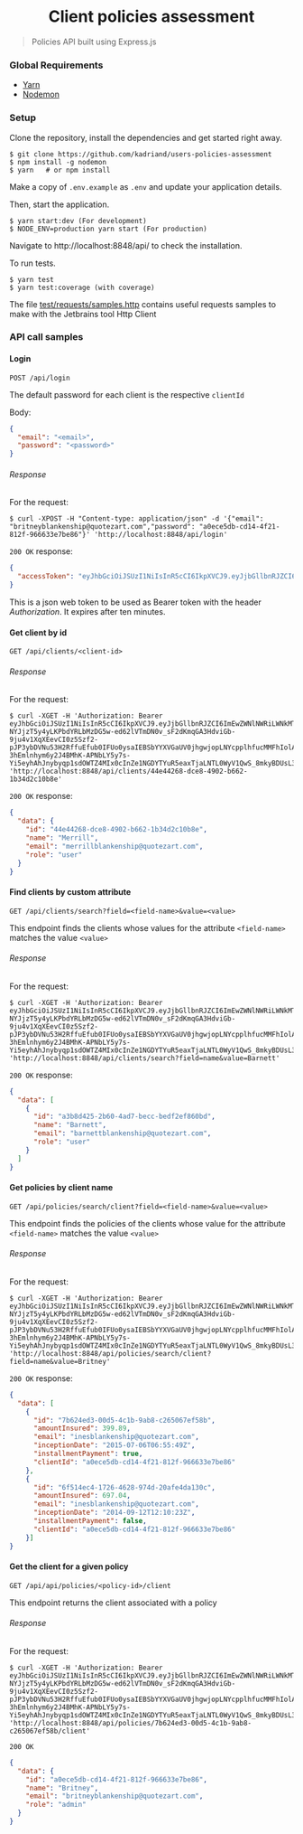 <h1 align="center">
 Client policies assessment
</h1>

> Policies API built using Express.js

### Global Requirements

* [Yarn](https://docs.docker.com/compose/) 
* [Nodemon](https://www.npmjs.com/package/nodemon/v/1.17.3) 

### Setup

Clone the repository, install the dependencies and get started right away.

    $ git clone https://github.com/kadriand/users-policies-assessment
    $ npm install -g nodemon
    $ yarn   # or npm install

Make a copy of `.env.example` as `.env` and update your application details.

Then, start the application.

    $ yarn start:dev (For development)
    $ NODE_ENV=production yarn start (For production)

Navigate to http://localhost:8848/api/ to check the installation.

To run tests.

    $ yarn test
    $ yarn test:coverage (with coverage)


The file [test/requests/samples.http](https://github.com/kadriand/users-policies-assessment/blob/master/test/requests/samples.http) contains useful requests samples to make with the Jetbrains tool Http Client

### API call samples

#### Login 

`POST /api/login`

The default password for each client is the respective `clientId`  

Body:
```json
{
  "email": "<email>",
  "password": "<password>"
}
```

###### Response
For the request:
```curl
$ curl -XPOST -H "Content-type: application/json" -d '{"email": "britneyblankenship@quotezart.com","password": "a0ece5db-cd14-4f21-812f-966633e7be86"}' 'http://localhost:8848/api/login'
```

`200 OK` response:

```json
{
  "accessToken": "eyJhbGciOiJSUzI1NiIsInR5cCI6IkpXVCJ9.eyJjbGllbnRJZCI6ImEwZWNlNWRiLWNkMTQtNGYyMS04MTJmLTk2NjYzM2U3YmU4NiIsInNjb3BlIjoiYWRtaW4iLCJpYXQiOjE1OTI1MDg2MTksImV4cCI6MTU5MjUwOTIxOX0.Isb2IA8IzB5SJLr6gFOjxxtaf36mZJL-NYJjzT5y4yLKPbdYRLbMzDG5w-ed62lVTmDN0v_sF2dKmqGA3HdviGb-9ju4v1XqXEevCI0z5Szf2-pJP3ybDVNu53H2RffuEfub0IFUo0ysaIEBSbYYXVGaUV0jhgwjopLNYcpplhfucMMFhIolAm-3hEmlnhym6y2J4BMhK-APNbLY5y7s-Yi5eyhAhJnybyqp1sdOWTZ4MIx0cInZe1NGDYTYuR5eaxTjaLNTL0WyV1QwS_8mkyBDUsL39MXRrsfu_tHQdHKltWGDTeoHOVnPsOrDVsO1dSZzTEEHWiGcIrAhhYQCmQ"
}
```
This is a json web token to be used as Bearer token with the header _Authorization_. It expires after ten minutes.

#### Get client by id

`GET /api/clients/<client-id>`

###### Response
For the request:
```curl
$ curl -XGET -H 'Authorization: Bearer eyJhbGciOiJSUzI1NiIsInR5cCI6IkpXVCJ9.eyJjbGllbnRJZCI6ImEwZWNlNWRiLWNkMTQtNGYyMS04MTJmLTk2NjYzM2U3YmU4NiIsInNjb3BlIjoiYWRtaW4iLCJpYXQiOjE1OTI1MDg2MTksImV4cCI6MTU5MjUwOTIxOX0.Isb2IA8IzB5SJLr6gFOjxxtaf36mZJL-NYJjzT5y4yLKPbdYRLbMzDG5w-ed62lVTmDN0v_sF2dKmqGA3HdviGb-9ju4v1XqXEevCI0z5Szf2-pJP3ybDVNu53H2RffuEfub0IFUo0ysaIEBSbYYXVGaUV0jhgwjopLNYcpplhfucMMFhIolAm-3hEmlnhym6y2J4BMhK-APNbLY5y7s-Yi5eyhAhJnybyqp1sdOWTZ4MIx0cInZe1NGDYTYuR5eaxTjaLNTL0WyV1QwS_8mkyBDUsL39MXRrsfu_tHQdHKltWGDTeoHOVnPsOrDVsO1dSZzTEEHWiGcIrAhhYQCmQ' 'http://localhost:8848/api/clients/44e44268-dce8-4902-b662-1b34d2c10b8e'
```

`200 OK` response:

```json
{
  "data": {
    "id": "44e44268-dce8-4902-b662-1b34d2c10b8e",
    "name": "Merrill",
    "email": "merrillblankenship@quotezart.com",
    "role": "user"
  }
}
```

#### Find clients by custom attribute

`GET /api/clients/search?field=<field-name>&value=<value>`

This endpoint finds the clients whose values for the attribute `<field-name>` matches the value `<value>`

###### Response
For the request:
```curl
$ curl -XGET -H 'Authorization: Bearer eyJhbGciOiJSUzI1NiIsInR5cCI6IkpXVCJ9.eyJjbGllbnRJZCI6ImEwZWNlNWRiLWNkMTQtNGYyMS04MTJmLTk2NjYzM2U3YmU4NiIsInNjb3BlIjoiYWRtaW4iLCJpYXQiOjE1OTI1MDg2MTksImV4cCI6MTU5MjUwOTIxOX0.Isb2IA8IzB5SJLr6gFOjxxtaf36mZJL-NYJjzT5y4yLKPbdYRLbMzDG5w-ed62lVTmDN0v_sF2dKmqGA3HdviGb-9ju4v1XqXEevCI0z5Szf2-pJP3ybDVNu53H2RffuEfub0IFUo0ysaIEBSbYYXVGaUV0jhgwjopLNYcpplhfucMMFhIolAm-3hEmlnhym6y2J4BMhK-APNbLY5y7s-Yi5eyhAhJnybyqp1sdOWTZ4MIx0cInZe1NGDYTYuR5eaxTjaLNTL0WyV1QwS_8mkyBDUsL39MXRrsfu_tHQdHKltWGDTeoHOVnPsOrDVsO1dSZzTEEHWiGcIrAhhYQCmQ' 'http://localhost:8848/api/clients/search?field=name&value=Barnett'
```

`200 OK` response:

```json
{
  "data": [
    {
      "id": "a3b8d425-2b60-4ad7-becc-bedf2ef860bd",
      "name": "Barnett",
      "email": "barnettblankenship@quotezart.com",
      "role": "user"
    }
  ]
}
```

#### Get policies by client name

`GET /api/policies/search/client?field=<field-name>&value=<value>`

This endpoint finds the policies of the clients whose value for the attribute `<field-name>` matches the value `<value>`

###### Response
For the request:
```curl
$ curl -XGET -H 'Authorization: Bearer eyJhbGciOiJSUzI1NiIsInR5cCI6IkpXVCJ9.eyJjbGllbnRJZCI6ImEwZWNlNWRiLWNkMTQtNGYyMS04MTJmLTk2NjYzM2U3YmU4NiIsInNjb3BlIjoiYWRtaW4iLCJpYXQiOjE1OTI1MDg2MTksImV4cCI6MTU5MjUwOTIxOX0.Isb2IA8IzB5SJLr6gFOjxxtaf36mZJL-NYJjzT5y4yLKPbdYRLbMzDG5w-ed62lVTmDN0v_sF2dKmqGA3HdviGb-9ju4v1XqXEevCI0z5Szf2-pJP3ybDVNu53H2RffuEfub0IFUo0ysaIEBSbYYXVGaUV0jhgwjopLNYcpplhfucMMFhIolAm-3hEmlnhym6y2J4BMhK-APNbLY5y7s-Yi5eyhAhJnybyqp1sdOWTZ4MIx0cInZe1NGDYTYuR5eaxTjaLNTL0WyV1QwS_8mkyBDUsL39MXRrsfu_tHQdHKltWGDTeoHOVnPsOrDVsO1dSZzTEEHWiGcIrAhhYQCmQ' 'http://localhost:8848/api/policies/search/client?field=name&value=Britney'
```

`200 OK` response:

```json
{
  "data": [
    {
      "id": "7b624ed3-00d5-4c1b-9ab8-c265067ef58b",
      "amountInsured": 399.89,
      "email": "inesblankenship@quotezart.com",
      "inceptionDate": "2015-07-06T06:55:49Z",
      "installmentPayment": true,
      "clientId": "a0ece5db-cd14-4f21-812f-966633e7be86"
    },
    {
      "id": "6f514ec4-1726-4628-974d-20afe4da130c",
      "amountInsured": 697.04,
      "email": "inesblankenship@quotezart.com",
      "inceptionDate": "2014-09-12T12:10:23Z",
      "installmentPayment": false,
      "clientId": "a0ece5db-cd14-4f21-812f-966633e7be86"
    }]
}
```

#### Get the client for a given policy

`GET /api/api/policies/<policy-id>/client`

This endpoint returns the client associated with a policy

###### Response
For the request:
```curl
$ curl -XGET -H 'Authorization: Bearer eyJhbGciOiJSUzI1NiIsInR5cCI6IkpXVCJ9.eyJjbGllbnRJZCI6ImEwZWNlNWRiLWNkMTQtNGYyMS04MTJmLTk2NjYzM2U3YmU4NiIsInNjb3BlIjoiYWRtaW4iLCJpYXQiOjE1OTI1MDg2MTksImV4cCI6MTU5MjUwOTIxOX0.Isb2IA8IzB5SJLr6gFOjxxtaf36mZJL-NYJjzT5y4yLKPbdYRLbMzDG5w-ed62lVTmDN0v_sF2dKmqGA3HdviGb-9ju4v1XqXEevCI0z5Szf2-pJP3ybDVNu53H2RffuEfub0IFUo0ysaIEBSbYYXVGaUV0jhgwjopLNYcpplhfucMMFhIolAm-3hEmlnhym6y2J4BMhK-APNbLY5y7s-Yi5eyhAhJnybyqp1sdOWTZ4MIx0cInZe1NGDYTYuR5eaxTjaLNTL0WyV1QwS_8mkyBDUsL39MXRrsfu_tHQdHKltWGDTeoHOVnPsOrDVsO1dSZzTEEHWiGcIrAhhYQCmQ' 'http://localhost:8848/api/policies/7b624ed3-00d5-4c1b-9ab8-c265067ef58b/client'
```

`200 OK`

```json
{
  "data": {
    "id": "a0ece5db-cd14-4f21-812f-966633e7be86",
    "name": "Britney",
    "email": "britneyblankenship@quotezart.com",
    "role": "admin"
  }
}
```
